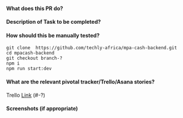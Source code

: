 #### What does this PR do?

#### Description of Task to be completed?

#### How should this be manually tested?

```
git clone  https://github.com/techly-africa/mpa-cash-backend.git    
cd mpacash-backend
git checkout branch-?
npm i
npm run start:dev
```

#### What are the relevant pivotal tracker/Trello/Asana stories?

Trello [Link]() (#-?)

#### Screenshots (if appropriate)